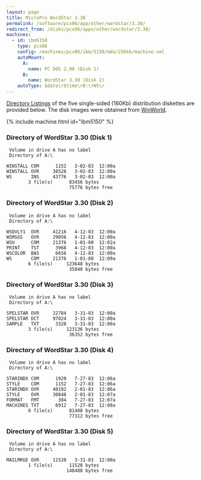 ```yaml
---
layout: page
title: MicroPro WordStar 3.30
permalink: /software/pcx86/app/other/wordstar/3.30/
redirect_from: /disks/pcx86/apps/other/wordstar/3.30/
machines:
  - id: ibm5150
    type: pcx86
    config: /machines/pcx86/ibm/5150/mda/256kb/machine.xml
    autoMount:
      A:
        name: PC DOS 2.00 (Disk 1)
      B:
        name: WordStar 3.30 (Disk 2)
    autoType: $date\r$time\rB:\rWS\r
---
```


[Directory Listings](#directory-of-wordstar-330-disk-1) of the five single-sided (160Kb) distribution diskettes
are provided below.  The disk images were obtained from [WinWorld](https://winworldpc.com/product/wordstar/330-z-100).

{% include machine.html id="ibm5150" %}

### Directory of WordStar 3.30 (Disk 1)

     Volume in drive A has no label
     Directory of A:\

    WINSTALL COM      1152   3-02-83  12:00a
    WINSTALL OVR     38528   3-02-83  12:00a
    WS       INS     43776   3-02-83  12:00a
            3 file(s)      83456 bytes
                           75776 bytes free

### Directory of WordStar 3.30 (Disk 2)

     Volume in drive A has no label
     Directory of A:\

    WSOVLY1  OVR     41216   4-12-83  12:00a
    WSMSGS   OVR     29056   4-12-83  12:00a
    WSU      COM     21376   1-01-80  12:02a
    PRINT    TST      3968   4-12-83  12:00a
    WSCOLOR  BAS      6656   4-12-83  12:00a
    WS       COM     21376   1-01-80  12:09a
            6 file(s)     123648 bytes
                           35840 bytes free

### Directory of WordStar 3.30 (Disk 3)

     Volume in drive A has no label
     Directory of A:\

    SPELSTAR OVR     22784   3-31-83  12:00a
    SPELSTAR DCT     97024   3-31-83  12:00a
    SAMPLE   TXT      3328   3-31-83  12:00a
            3 file(s)     123136 bytes
                           36352 bytes free

### Directory of WordStar 3.30 (Disk 4)

     Volume in drive A has no label
     Directory of A:\

    STARINDX COM      1920   7-27-83  12:06a
    STYLE    COM      1152   7-27-83  12:06a
    STARINDX OVR     40192   2-01-83  12:06a
    STYLE    OVR     30848   2-01-83  12:07a
    FORMAT   FMT       384   7-27-83  12:07a
    MACHINES TXT      6912   7-27-83  12:08a
            6 file(s)      81408 bytes
                           77312 bytes free

### Directory of WordStar 3.30 (Disk 5)

     Volume in drive A has no label
     Directory of A:\

    MAILMRGE OVR     11520   3-31-83  12:00a
            1 file(s)      11520 bytes
                          148480 bytes free
